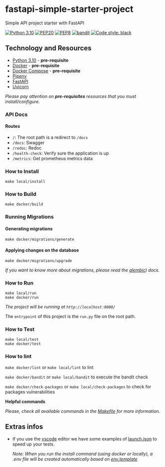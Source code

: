 # fastapi-simple-starter-project

Simple API project starter with FastAPI

[![Python 3.10](https://img.shields.io/badge/python-3.10-blue.svg)](https://www.python.org/downloads/release/python-31010/) 
[![PEP20](https://img.shields.io/badge/code%20style-pep20-red.svg)](https://www.python.org/dev/peps/pep-0020/) 
[![PEP8](https://img.shields.io/badge/code%20style-pep8-orange.svg)](https://www.python.org/dev/peps/pep-0008/) 
[![bandit](https://img.shields.io/badge/code%20style-bandit-green.svg)](https://github.com/PyCQA/bandit)
[![Code style: black](https://img.shields.io/badge/code%20style-black-000000.svg)](https://github.com/psf/black)

## Technology and Resources

- [Python 3.10](https://www.python.org/downloads/release/python-31010/) - **pre-requisite**
- [Docker](https://www.docker.com/get-started) - **pre-requisite**
- [Docker Compose](https://docs.docker.com/compose/) - **pre-requisite**
- [Pipenv](https://github.com/pypa/pipenv)
- [FastAPI](https://github.com/tiangolo/fastapi)
- [Uvicorn](https://github.com/encode/uvicorn)

*Please pay attention on **pre-requisites** resources that you must install/configure.*

### API Docs

#### Routes

- `/`: The root path is a redirect to `/docs`
- `/docs`: Swagger
- `/redoc`: Redoc
- `/health-check`: Verify sure the application is up
- `/metrics`: Get prometheus metrics data

### How to Install

```
make local/install
```

### How to Build

```
make docker/build
```

### Running Migrations

#### Generating migrations

```
make docker/migrations/generate
```

#### Applying changes on the database

```
make docker/migrations/upgrade
```

*If you want to know more about migrations, please read the [alembic](https://alembic.sqlalchemy.org/en/latest/)) docs.*

### How to Run

```
make local/run
make docker/run
```

*The project will be running at `http://localhost:8000/`*

The `entrypoint` of this project is the `run.py` file on the root path.

### How to Test

```
make local/test
make docker/test
```

### How to lint

`make docker/lint` or `make local/lint` to lint

`make docker/bandit` or `make local/bandit` to execute the bandit check

`make docker/check-packages` or `make local/check-packages` to check for packages vulnerabilities

**Helpful commands**

*Please, check all available commands in the [Makefile](Makefile) for more information*.

## Extras infos

- If you use the [vscode](https://code.visualstudio.com/) editor we have some examples of [launch.json](.docs/vscode.md) to speed up your tests.

    *Note: When you run the install command (using docker or locally), a .env file will be created automatically based on [env.template](env.template)*
